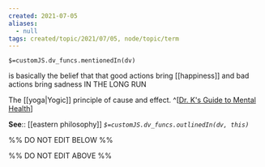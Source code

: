 ```yaml
---
created: 2021-07-05
aliases:
  - null
tags: created/topic/2021/07/05, node/topic/term
---
```

`$=customJS.dv_funcs.mentionedIn(dv)`

is basically the belief that that good actions bring [[happiness]] and bad actions bring sadness IN THE LONG RUN

The [[yoga|Yogic]] principle of cause and effect.
^[[Dr. K's Guide to Mental Health](https://coaching.healthygamer.gg/guide)]

**See**:: [[eastern philosophy]]
*`$=customJS.dv_funcs.outlinedIn(dv, this)`*

%% DO NOT EDIT BELOW %%

%% DO NOT EDIT ABOVE %%

